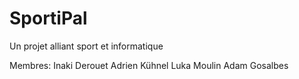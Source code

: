 # SportiPal
Un projet alliant sport et informatique

Membres:
Inaki Derouet
Adrien Kühnel
Luka Moulin
Adam Gosalbes
